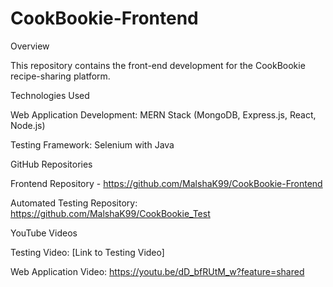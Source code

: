 
# CookBookie-Frontend

Overview

This repository contains the front-end development for the CookBookie recipe-sharing platform. 

Technologies Used

Web Application Development: MERN Stack (MongoDB, Express.js, React, Node.js)

Testing Framework: Selenium with Java

GitHub Repositories

Frontend Repository - https://github.com/MalshaK99/CookBookie-Frontend

Automated Testing Repository: https://github.com/MalshaK99/CookBookie_Test


YouTube Videos

Testing Video: [Link to Testing Video]

Web Application Video: https://youtu.be/dD_bfRUtM_w?feature=shared
